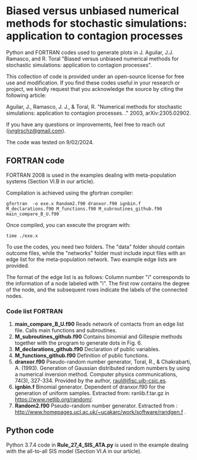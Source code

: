 # Biased versus unbiased numerical methods for stochastic simulations: application to contagion processes

Python and FORTRAN codes used to generate plots in J. Aguilar, J.J. Ramasco, and R. Toral  "Biased versus unbiased numerical methods for stochastic simulations: application to contagion processes".

This collection of code is provided under an open-source license for free use and modification. If you find these codes useful in your research or project, we kindly request that you acknowledge the source by citing the following article:


Aguilar, J., Ramasco, J. J., & Toral, R. "Numerical methods for stochastic simulations: application to contagion processes. ."  2003, arXiv:2305.02902.

If you have any questions or improvements, feel free to reach out (jvrglrschz@gmail.com).

The code was tested on 9/02/2024.

## FORTRAN code
FORTRAN 2008 is used in the examples dealing with meta-population systems (Section VI.B in our article). 

Compilation is achieved using the gfortran compiler:

```
gfortran  -o exe.x Random2.f90 dranxor.f90 ignbin.f  M_declarations.f90 M_functions.f90 M_subroutines_github.f90 main_compare_B_U.f90 
```

Once compiled, you can execute the program with:
```
time ./exe.x
```
To use the codes, you need two folders. The "data" folder should contain outcome files, while the "networks" folder must include input files with an edge list for the meta-population network. Two example edge lists are provided.

The format of the edge list is as follows: Column number "i" corresponds to the information of a node labeled with "i". The first row contains the degree of the node, and the subsequent rows indicate the labels of the connected nodes.


### Code list FORTRAN
1. **main_compare_B_U.f90** Reads network of contacts from an edge list file. Calls main functions and subroutines. 
2. **M_subroutines_github.f90** Contains binomial and Gillespie methods together with the program to generate dots in Fig. 6.
3. **M_declarations_github.f90** Declaration of public variables.
4. **M_functions_github.f90** Definition of public functions.
5. **dranxor.f90** Pseudo-random number generator, Toral, R., & Chakrabarti, A. (1993). Generation of Gaussian distributed random numbers by using a numerical inversion method. Computer physics communications, 74(3), 327-334. Provided by the author,  raul@ifisc.uib-csic.es.
6. **ignbin.f** Binomial generator. Dependent of dranxor.f90 for the generation of uniform samples. Extracted from: ranlib.f.tar.gz in https://www.netlib.org/random/.
7. **Random2.f90** Pseudo-random number generator. Extracted from : http://www.homepages.ucl.ac.uk/~ucakarc/work/software/randgen.f .


## Python code
Python 3.7.4 code in **Rule_27_4_SIS_ATA.py** is used in the example dealing with the all-to-all SIS model (Section VI.A in our article).

